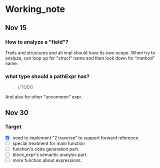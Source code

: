 # Working_note

## Nov 15

### How to analyze a "field"?

Traits and structures and all impl should have its own scope. When try to analyze, can loop up for "struct" name and then look down for "method" name.

### what type should a pathExpr has? 

> //TODO

And also for other "uncommon" expr.

## Nov 30

### Target

* [x] need to implement "2 traverse" to support forward reference.
* [ ] special treatment for main function
* [ ] function's code generation part.
* [ ] block_expr's semantic analysis part.
* [ ] more function about expressions.